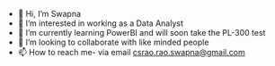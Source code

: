 - 👋 Hi, I’m Swapna
- 👀 I’m interested in working as a Data Analyst
- 🌱 I’m currently learning PowerBI and will soon take the PL-300 test
- 💞️ I’m looking to collaborate with like minded people
- 📫 How to reach me- via email csrao.rao.swapna@gmail.com

<!---
csrao4969/csrao4969 is a ✨ special ✨ repository because its `README.md` (this file) appears on your GitHub profile.
You can click the Preview link to take a look at your changes.
--->

